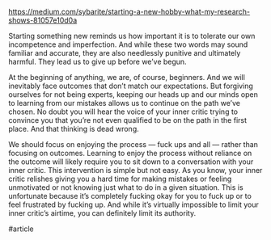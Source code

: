 https://medium.com/sybarite/starting-a-new-hobby-what-my-research-shows-81057e10d0a

Starting something new reminds us how important it is to tolerate our own incompetence and imperfection. And while these two words may sound familiar and accurate, they are also needlessly punitive and ultimately harmful. They lead us to give up before we’ve begun.

At the beginning of anything, we are, of course, beginners. And we will inevitably face outcomes that don’t match our expectations. But forgiving ourselves for not being experts, keeping our heads up and our minds open to learning from our mistakes allows us to continue on the path we’ve chosen. No doubt you will hear the voice of your inner critic trying to convince you that you’re not even qualified to be on the path in the first place. And that thinking is dead wrong.

We should focus on enjoying the process — fuck ups and all — rather than focusing on outcomes. Learning to enjoy the process without reliance on the outcome will likely require you to sit down to a conversation with your inner critic. This intervention is simple but not easy. As you know, your inner critic relishes giving you a hard time for making mistakes or feeling unmotivated or not knowing just what to do in a given situation. This is unfortunate because it’s completely fucking okay for you to fuck up or to feel frustrated by fucking up. And while it’s virtually impossible to limit your inner critic’s airtime, you can definitely limit its authority.

#article 